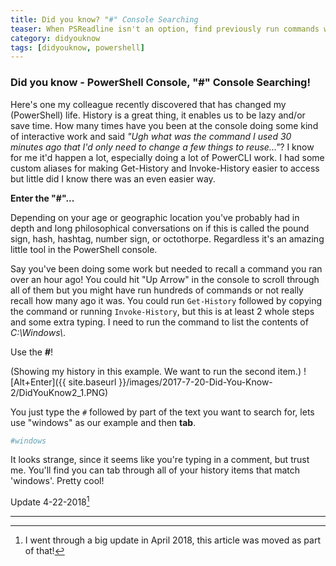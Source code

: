 ```yaml
---
title: Did you know? "#" Console Searching
teaser: When PSReadline isn't an option, find previously run commands with this alternative method!
category: didyouknow
tags: [didyouknow, powershell]
---
```


### Did you know - PowerShell Console, "#" Console Searching!

Here's one my colleague recently discovered that has changed my (PowerShell) life.  History is a great thing, it enables us to be lazy and/or save time.  How many times have you been at the console doing some kind of interactive work and said *"Ugh what was the command I used 30 minutes ago that I'd only need to change a few things to reuse..."*?  I know for me it'd happen a lot, especially doing a lot of PowerCLI work.  I had some custom aliases for making Get-History and Invoke-History easier to access but little did I know there was an even easier way.

**Enter the "#"...**

Depending on your age or geographic location you've probably had in depth and long philosophical conversations on if this is called the pound sign, hash, hashtag, number sign, or octothorpe.  Regardless it's an amazing little tool in the PowerShell console.

Say you've been doing some work but needed to recall a command you ran over an hour ago!  You could hit "Up Arrow" in the console to scroll through all of them but you might have run hundreds of commands or not really recall how many ago it was.  You could run `Get-History` followed by copying the command or running `Invoke-History`, but this is at least 2 whole steps and some extra typing.  I need to run the command to list the contents of _C:\Windows\\_.

Use the **#**!

(Showing my history in this example.  We want to run the second item.)
![Alt+Enter]({{ site.baseurl }}/images/2017-7-20-Did-You-Know-2/DidYouKnow2_1.PNG)

You just type the `#` followed by part of the text you want to search for, lets use "windows" as our example and then **tab**.

```powershell
#windows
```

It looks strange, since it seems like you're typing in a comment, but trust me.  You'll find you can tab through all of your history items that match 'windows'.  Pretty cool!

Update 4-22-2018[^1]

---

[^1]:
    I went through a big update in April 2018, this article was moved as part of that!